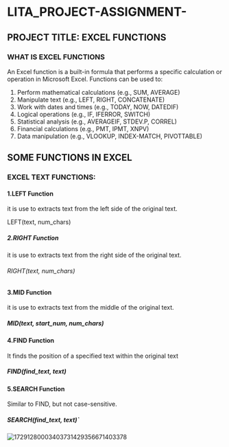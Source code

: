 # LITA_PROJECT-ASSIGNMENT-
## PROJECT TITLE: EXCEL FUNCTIONS 
### WHAT IS EXCEL FUNCTIONS 
An Excel function is a built-in formula that performs a specific calculation or operation in Microsoft Excel. Functions can be used to:

1. Perform mathematical calculations (e.g., SUM, AVERAGE)
2. Manipulate text (e.g., LEFT, RIGHT, CONCATENATE)
3. Work with dates and times (e.g., TODAY, NOW, DATEDIF)
4. Logical operations (e.g., IF, IFERROR, SWITCH)
5. Statistical analysis (e.g., AVERAGEIF, STDEV.P, CORREL)
6. Financial calculations (e.g., PMT, IPMT, XNPV)
7. Data manipulation (e.g., VLOOKUP, INDEX-MATCH, PIVOTTABLE)


## SOME FUNCTIONS IN EXCEL
### EXCEL TEXT FUNCTIONS:

#### 1.LEFT Function

 it is use to extracts text from the left side of the original text.

LEFT(text, num_chars)

##### 2.RIGHT Function

it is use to extracts text from the right side of the original text.

###### RIGHT(text, num_chars)

#### 3.MID Function

it is use to extracts text from the middle of the original text.

##### MID(text, start_num, num_chars)

#### 4.FIND Function

It finds the position of a specified text within the original text

##### FIND(find_text, text)

#### 5.SEARCH Function

Similar to FIND, but not case-sensitive.
##### SEARCH(find_text, text)`


![17291280003403731429356671403378](https://github.com/user-attachments/assets/3012ac21-4a4f-4dce-a7b3-c47c25deb504)
